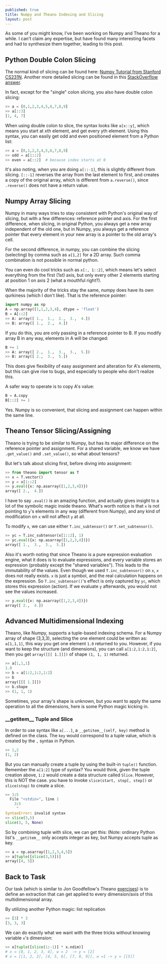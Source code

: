 ```yaml
---
published: true
title: Numpy and Theano Indexing and Slicing
layout: post
---
```










As some of you might know, I've been working on Numpy and Theano for a while. I can't claim any expertise, but have found many interesting facets and had to synthesize them together, leading to this post.

## Python Double Colon Slicing

The normal kind of slicing can be found here: [Numpy Tutorial from Stanford CS231N](http://cs231n.github.io/python-numpy-tutorial/). Another more detailed slicing can be found in this [StackOverflow answer](http://stackoverflow.com/questions/509211/explain-pythons-slice-notation).

In fact, except for the "single" colon slicing, you also have double colon slicing:

```python
>> a = [0,1,2,3,4,5,6,7,8,9]
>> a[::3]
[1, 4, 7]
```

When using double colon to slice, the syntax looks like `a[x::y]`, which means you start at xth element, and get every yth element. Using this syntax, you can easily get odd and even positioned element from a Python list:

```python
>> a = [0,1,2,3,4,5,6,7,8,9]
>> odd = a[1::2]
>> even = a[::2]  # because index starts at 0
```

It's also noting, when you are doing `a[::-1]`, this is slightly different from slicing. `[::-1]` reverses the array from the last element to first, and creates a copy of the original array, which is different from `a.reverse()`, since `.reverse()` does not have a return value.

## Numpy Array Slicing

Numpy in many ways tries to stay consistent with Python's original way of slicing, but with a few differences: reference pointer and axis. For the first difference, when slicing, in original Python, you always get a new array independent of the old one, but in Numpy, you always get a reference pointer that every element in your new array is a pointer to the old array's cell.

For the second difference, in numpy, you can combine the slicing (selecting) by comma such as `a[1,2]` for a 2D array. Such comma combination is not possible in normal python.

You can even do cool tricks such as `x[:, 1::2]`, which means let's select everything from the first (1st) axis, but only every other 2 elements starting at position 1 on axis 2 (what a mouthful right?).

When the majority of the tricks stay the same, numpy does have its own qurkiness (which I don't like). That is the reference pointer:

```python
import numpy as np
A = np.array([1,1,2,3,4], dtype = 'float')
B = A[::2]
>> A: array([ 1.,  1.,  2.,  3.,  4.])
>> B: array([ 1.,  2.,  4.])
```

If you do this, you are only passing in a reference pointer to B. If you modify array B in any way, elements in A will be changed:

```python
B += 1
>> A: array([ 2.,  1.,  3.,  3.,  5.])
>> B: array([ 2.,  3.,  5.])
```

This does give flexibility of easy assignment and alteration for A's elements, but this can give rise to bugs, and especially to people who don't realize this.

A safer way to operate is to copy A's value:

```python
B = A.copy
B[::2] += 1
```

Yes. Numpy is so convenient, that slicing and assignment can happen within the same line.

## Theano Tensor Slicing/Assigning

Theano is trying to be similar to Numpy, but has its major difference on the reference pointer and assignment. For a shared variable, we know we have `.get_value()` and `.set_value()`, so what about tensors?

But let's talk about slicing first, before diving into assignment:

```python
>> from theano import tensor as T
>> x = T.vector()
>> y = x[1::2]
>> y.eval({x: np.asarray([1,2,3,4])})
array([ 2.,  4.])
```

I have to say `.eval()` is an amazing function, and actually gives insight to a lot of the symbolic magic inside theano. What's worth notice is that `x` is not pointing to `y`'s elements in any way (different from Numpy), and any kind of modification on `x` will not affect `y` at all.

To modify `x`, we can use either `T.inc_subtensor()` or `T.set_subtensor()`.

```python
>> yc = T.inc_subtensor(x[1::2], 1)
>> yc.eval({x: np.asarray([1,2,3,4])})
array([ 1.,  3.,  3.,  5.])
```
Also it's worth noting that since Theano is a pure expression evaluation engine, what it does is to evaluate expressions, and every variable stores an expression (probably except the "shared variables"). This leads to the immutability of the values. Even though we used `T.inc_subtensor()` on `x`, `x` does not really exists. `x` is just a symbol, and the real calculation happens on the expression. So `T.inc_subtensor()`'s effect is only captured by `yc`, which stores this expression (action). If we evaluate `y` afterwards, you would not see the values increased.

```python
>> y.eval({x: np.asarray([1,2,3,4])})
array([ 2.,  4.])
```
## Advanced Multidimensional Indexing

Theano, like Numpy, supports a tuple-based indexing schema. For a Numpy array of shape (3,3,3), selecting the one element could be written as: `a[1,1,1]`, this way you get one element `1.0` returned to you. However, if you want to keep the structure (and dimensions), you can call `a[1:2,1:2,1:2]`, then you get `array([[[ 1.]]])` of shape `(1, 1, 1)` returned.

```python
>> a[1,1,1]
1.0
>> b = a[1:2,1:2,1:2]
>> b
array([[[ 1.]]])
>> b.shape
>> (1, 1, 1)
```

Sometimes, your array's shape is unknown, but you want to apply the same operation to all the dimensions, here is some Python magic kicking in. 

### \_\_getitem\_\_ Tuple and Slice
In order to use syntax like `a[...]`, a `__getitem__(self, key)` method is defined on the class. The `key` would correspond to a tuple value, which is created by the `,` syntax in Python.

```python
>> 1,2
(1, 2)
```

But you can manually create a tuple by using the built-in `tuple()` function. Remember the `a[1:2]` type of syntax? You would think, given the tuple creation above, `1:2` would create a data structure called `Slice`. However, this is NOT the case. you have to invoke `slice(start, stop[, step])` or `slice(stop)` to create a slice.

```python
>> 3:5
  File "<stdin>", line 1
    3:5
     ^
SyntaxError: invalid syntax
>> slice(3,5)
slice(3, 5, None)
```

So by combining tuple with slice, we can get this:
(Note: ordinary Python list's `__getitem__` only accepts integer as key, but Numpy accepts tuple as key.

```python
>> a = np.asarray([1,2,3,4,5])
>> a[tuple([slice(3,5)])]
array([4, 5])
```

## Back to Task

Our task (which is similar to Jon Goodfellow's Theano [exercises](https://github.com/goodfeli/theano_exercises/blob/master/01_basics/03_advanced_expressions/02_nd_indexing.py)) is to define an extraction that can get applied to every dimension/axis of this multidimensional array.

By utilizing another Python magic: list replication

```python
>> [3] * 3
[3, 3, 3]
```

We can do exactly what we want with the three tricks without knowing variable `x`'s dimension:

```python
>> x[tuple([slice(1:-1)] * x.ndim)]
# x = [0, 1, 2, 3, 4], w = 2  -> y = [2]
# x = [[1, 2, 3], [4, 5, 6], [7, 8, 9]], w =1 -> y = [[5]]
```
